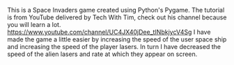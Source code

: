 This is a Space Invaders game created using Python's Pygame.
The tutorial is from YouTube delivered by Tech With Tim, check out his channel because you will learn a lot. https://www.youtube.com/channel/UC4JX40jDee_tINbkjycV4Sg
I have made the game a little easier by increasing the speed of the user space ship and increasing the speed of the player lasers. In turn I have decreased the speed of the alien lasers and rate at which they appear on screen.
